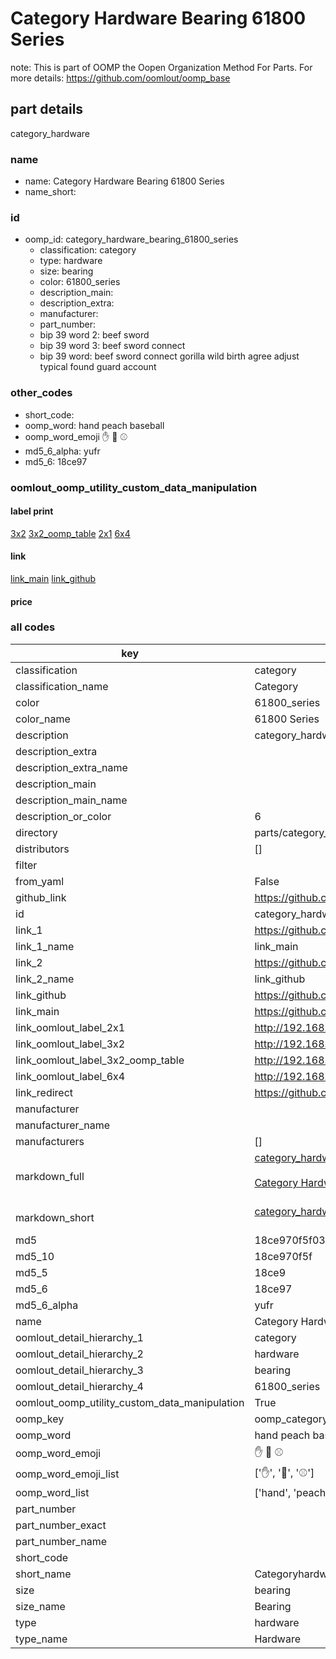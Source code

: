 # Category Hardware Bearing 61800 Series  

note: This is part of OOMP the Oopen Organization Method For Parts. For more details: https://github.com/oomlout/oomp_base

##  part details
  



category_hardware



### name
* name: Category Hardware Bearing 61800 Series
* name_short: 
### id
* oomp_id: category_hardware_bearing_61800_series
  * classification: category
  * type: hardware
  * size: bearing
  * color: 61800_series
  * description_main: 
  * description_extra: 
  * manufacturer: 
  * part_number: 
  * bip 39 word 2: beef sword
  * bip 39 word 3: beef sword connect
  * bip 39 word: beef sword connect gorilla wild birth agree adjust typical found guard account

### other_codes
* short_code: 
* oomp_word: hand peach baseball
* oomp_word_emoji :hand: :peach: :baseball:
* md5_6_alpha: yufr
* md5_6: 18ce97






### oomlout_oomp_utility_custom_data_manipulation
#### label print
[3x2](http://192.168.1.245:1112/?label=oomp%20yufr)
[3x2_oomp_table](http://192.168.1.108:1112/?label=oomp%20yufr)
[2x1](http://192.168.1.242:1112/?label=oomp%20yufr)
[6x4](http://192.168.1.55:1112/?label=oomp%20yufr)    

#### link

[link_main](https://github.com/oomlout/oomlout_oomp_version_1_messy/tree/main/parts/category_hardware_bearing_61800_series) [link_github](https://github.com/oomlout/oomlout_oomp_version_1_messy/tree/main/parts/category_hardware_bearing_61800_series)                             

#### price







### all codes 
| key | value |  
| --- | --- |  
| classification | category |  
| classification_name | Category |  
| color | 61800_series |  
| color_name | 61800 Series |  
| description | category_hardware |  
| description_extra |  |  
| description_extra_name |  |  
| description_main |  |  
| description_main_name |  |  
| description_or_color | 6  |  
| directory | parts/category_hardware_bearing_61800_series |  
| distributors | [] |  
| filter |  |  
| from_yaml | False |  
| github_link | https://github.com/oomlout/oomlout_oomp_part_src/tree/main/parts/category_hardware_bearing_61800_series |  
| id | category_hardware_bearing_61800_series |  
| link_1 | https://github.com/oomlout/oomlout_oomp_version_1_messy/tree/main/parts/category_hardware_bearing_61800_series |  
| link_1_name | link_main |  
| link_2 | https://github.com/oomlout/oomlout_oomp_version_1_messy/tree/main/parts/category_hardware_bearing_61800_series |  
| link_2_name | link_github |  
| link_github | https://github.com/oomlout/oomlout_oomp_version_1_messy/tree/main/parts/category_hardware_bearing_61800_series |  
| link_main | https://github.com/oomlout/oomlout_oomp_version_1_messy/tree/main/parts/category_hardware_bearing_61800_series |  
| link_oomlout_label_2x1 | http://192.168.1.242:1112/?label=oomp%20yufr |  
| link_oomlout_label_3x2 | http://192.168.1.245:1112/?label=oomp%20yufr |  
| link_oomlout_label_3x2_oomp_table | http://192.168.1.108:1112/?label=oomp%20yufr |  
| link_oomlout_label_6x4 | http://192.168.1.55:1112/?label=oomp%20yufr |  
| link_redirect | https://github.com/oomlout/oomlout_oomp_version_1_messy/tree/main/parts/category_hardware_bearing_61800_series |  
| manufacturer |  |  
| manufacturer_name |  |  
| manufacturers | [] |  
| markdown_full | [category_hardware_bearing_61800_series](none)<br>[](none)<br>[Category Hardware Bearing 61800 Series](none)<br><br> |  
| markdown_short | [category_hardware_bearing_61800_series](none)<br><br> |  
| md5 | 18ce970f5f0380a05afd864a5e7710a0 |  
| md5_10 | 18ce970f5f |  
| md5_5 | 18ce9 |  
| md5_6 | 18ce97 |  
| md5_6_alpha | yufr |  
| name | Category Hardware Bearing 61800 Series |  
| oomlout_detail_hierarchy_1 | category |  
| oomlout_detail_hierarchy_2 | hardware |  
| oomlout_detail_hierarchy_3 | bearing |  
| oomlout_detail_hierarchy_4 | 61800_series |  
| oomlout_oomp_utility_custom_data_manipulation | True |  
| oomp_key | oomp_category_hardware_bearing_61800_series |  
| oomp_word | hand peach baseball |  
| oomp_word_emoji | :hand: :peach: :baseball: |  
| oomp_word_emoji_list | [':hand:', ':peach:', ':baseball:'] |  
| oomp_word_list | ['hand', 'peach', 'baseball'] |  
| part_number |  |  
| part_number_exact |  |  
| part_number_name |  |  
| short_code |  |  
| short_name | Categoryhardware |  
| size | bearing |  
| size_name | Bearing |  
| type | hardware |  
| type_name | Hardware |  
